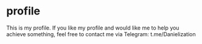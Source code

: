 # profile
This is my profile. 
If you like my profile and would like me to help you achieve something, 
feel free to contact me via Telegram: t.me/Danielization
